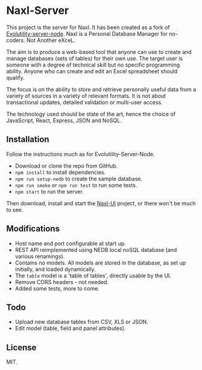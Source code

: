 # Naxl-Server

This project is the server for Naxl.
It has been created as a fork of [Evolutility-server-node](https://github.com/evoluteur/evolutility-server-node/).
Naxl is a Personal Database Manager for no-coders. Not Another eXceL.

The aim is to produce a web-based tool that anyone can use to create and manage databases (sets of tables) for their own use.
The target user is someone with a degree of technical skill but no specific programming ability. 
Anyone who can create and edit an Excel spreadsheet should qualify.

The focus is on the ability to store and retrieve personally useful data from a variety of sources in a variety of relevant formats. 
It is not about transactional updates, detailed validation or multi-user access.

The technology used should be state of the art, hence the choice of JavaScript, React, Express, JSON and NoSQL.

## Installation

Follow the instructions much as for Evolutility-Server-Node. 
 - Download or clone the repo from GitHub.
 - `npm install` to install dependencies.
 - `npm run setup-nedb` to create the sample database.
 - `npm run smoke` or `npm run test` to run some tests.
 - `npm start` to run the server.

Then download, install and start the [Naxl-UI](https://github.com/david-pfx/naxl-ui) project, or there won't be much to see.

## Modifications

 - Host name and port configurable at start up.
 - REST API reimplemented using NEDB local noSQL database (and various renamings).
 - Contains no models. All models are stored in the database, as set up initially, and loaded dynamically.
 - The `table` model is a 'table of tables', directly usable by the UI.
 - Remove CORS headers - not needed.
 - Added some tests, more to come.

## Todo

- Upload new database tables from CSV, XLS or JSON.
- Edit model (table, field and panel attributes).

## License

MIT.
